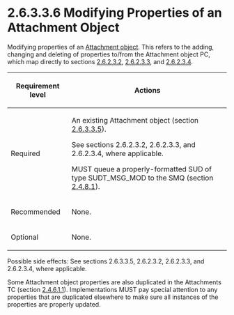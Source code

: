 <html dir="LTR" xmlns:mshelp="http://msdn.microsoft.com/mshelp" xmlns:ddue="http://ddue.schemas.microsoft.com/authoring/2003/5" xmlns:xlink="http://www.w3.org/1999/xlink" xmlns:tool="http://www.microsoft.com/tooltip">
    <head>
        <meta http-equiv="Content-Type" content="text/html; CHARSET=utf-8"></meta>
        <meta name="save" content="history"></meta>
        <title>2.6.3.3.6 Modifying Properties of an Attachment Object</title>
        <xml>
            <mshelp:toctitle title="2.6.3.3.6 Modifying Properties of an Attachment Object"></mshelp:toctitle>
            <mshelp:rltitle title="[MS-PST]: Modifying Properties of an Attachment Object"></mshelp:rltitle>
            <mshelp:keyword index="A" term="40075070-ace4-4d24-8720-d089b6859d64"></mshelp:keyword>
            <mshelp:attr name="DCSext.ContentType" value="open specification"></mshelp:attr>
            <mshelp:attr name="AssetID" value="40075070-ace4-4d24-8720-d089b6859d64"></mshelp:attr>
            <mshelp:attr name="TopicType" value="kbRef"></mshelp:attr>
            <mshelp:attr name="DCSext.Title" value="[MS-PST]: Modifying Properties of an Attachment Object" />
        </xml>
    </head>
    <body>
        <div id="header">
            <h1 class="heading">2.6.3.3.6 Modifying Properties of an Attachment Object</h1>
        </div>
        <div id="mainSection">
            <div id="mainBody">
                <div id="allHistory" class="saveHistory"></div>
                <div id="sectionSection0" class="section" name="collapseableSection">
                    

<p>Modifying properties of an <a href="08220cc9-69b1-4072-a2e7-2a0ff201d505.html#gt_6ab4cacc-0e1a-4843-b9e5-4f1fee5a695a">Attachment object</a>. This
refers to the adding, changing and deleting of properties to/from the
Attachment object PC, which map directly to sections <a href="06096284-9b6a-41ea-8bf2-6615bee0752e.html">2.6.2.3.2</a>, <a href="b0848da7-e670-499d-8f26-ac82b3e83835.html">2.6.2.3.3</a>, and <a href="c30a75c2-b2d0-4745-9e5b-b883f83e12f1.html">2.6.2.3.4</a>.</p>

<table>
 <thead>
  <tr>
   <th>
   <p>Requirement level</p>
   </th>
   <th>
   <p>Actions</p>
   </th>
  </tr>
 </thead>
 <tr>
  <td>
  <p>Required</p>
  </td>
  <td>
  <p>An existing Attachment object (section <a href="14d77d83-bd42-4da8-b9ce-22b41c951c9d.html">2.6.3.3.5</a>).</p>
  <p>See sections 2.6.2.3.2, 2.6.2.3.3, and 2.6.2.3.4,
  where applicable.</p>
  <p>MUST queue a properly-formatted SUD of type
  SUDT_MSG_MOD to the SMQ (section <a href="feced5b5-714b-47e1-8ca0-a8aae53c2fe4.html">2.4.8.1</a>).</p>
  </td>
 </tr>
 <tr>
  <td>
  <p>Recommended</p>
  </td>
  <td>
  <p>None.</p>
  </td>
 </tr>
 <tr>
  <td>
  <p>Optional</p>
  </td>
  <td>
  <p>None.</p>
  </td>
 </tr>
</table>

<p>Possible side effects: See sections 2.6.3.3.5, 2.6.2.3.2,
2.6.2.3.3, and 2.6.2.3.4, where applicable.</p>

<p>Some Attachment object properties are also duplicated in the
Attachments TC (section <a href="47c336f7-2d9b-4f22-91c7-5bb422aaebbb.html">2.4.6.1.1</a>).
Implementations MUST pay special attention to any properties that are duplicated
elsewhere to make sure all instances of the properties are properly updated.</p>
                </div>
            </div>
        </div>
    </body>
</html>